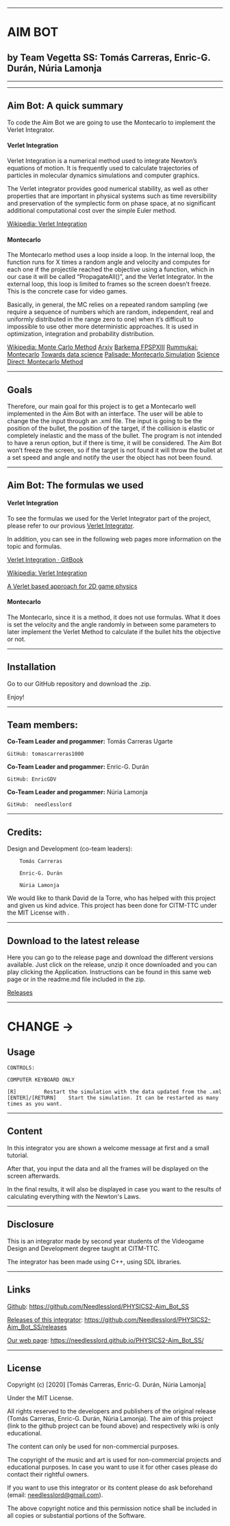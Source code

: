 


***



# AIM BOT


## by Team Vegetta SS: Tomás Carreras, Enric-G. Durán, Núria Lamonja



***

***



## Aim Bot: A quick summary

To code the Aim Bot we are going to use the Montecarlo to implement the Verlet Integrator.

#### Verlet Integration

Verlet Integration is a numerical method used to integrate Newton’s equations of motion. It is frequently used to calculate trajectories of particles in molecular dynamics simulations and computer graphics. 

The Verlet integrator provides good numerical stability, as well as other properties that are important in physical systems such as time reversibility and preservation of the symplectic form on phase space, at no significant additional computational cost over the simple Euler method. 

[Wikipedia: Verlet Integration](https://en.wikipedia.org/wiki/Verlet_integration)

#### Montecarlo

The Montecarlo method uses a loop inside a loop. In the internal loop, the function runs for X times a random angle and velocity and computes for each one if the projectile reached the objective using a function, which in our case it will be called “PropagateAll()”, and the Verlet Integrator. In the external loop, this loop is limited to frames so the screen doesn’t freeze. This is the concrete case for video games. 

Basically, in general, the MC relies on a repeated random sampling (we require a sequence of numbers which are random, independent, real and uniformly distributed in the range zero to one) when it’s difficult to impossible to use other more deterministic approaches. It is used in optimization, integration and probability distribution.

[Wikipedia: Monte Carlo Method](https://en.wikipedia.org/wiki/Monte_Carlo_method)
[Arxiv](https://arxiv.org/pdf/cond-mat/0104167.pdf)
[Barkema FPSPXIII](http://itf.fys.kuleuven.be/~fpspXIII/material/Barkema_FPSPXIII.pdf)
[Rummukai: Montecarlo](https://www.mv.helsinki.fi/home/rummukai/lectures/montecarlo_oulu/lectures/mc_notes1.pdf)
[Towards data science](https://towardsdatascience.com/the-house-always-wins-monte-carlo-simulation-eb82787da2a3)
[Palisade: Montecarlo Simulation](https://www.palisade.com/risk/monte_carlo_simulation.asp)
[Science Direct: Montecarlo Method](https://www.sciencedirect.com/topics/neuroscience/monte-carlo-method)


***



## Goals


Therefore, our main goal for this project is to get a Montecarlo well implemented in the Aim Bot with an interface. The user will be able to change the the input through an .xml file. The input is going to be the position of the bullet, the position of the target, if the collision is elastic or completely inelastic and the mass of the bullet. The program is not intended to have a rerun option, but if there is time, it will be considered. The Aim Bot won’t freeze the screen, so if the target is not found it will throw the bullet at a set speed and angle and notify the user the object has not been found.



***



## Aim Bot: The formulas we used

#### Verlet Integration

To see the formulas we used for the Verlet Integrator part of the project, please refer to our provious [Verlet Integrator](https://github.com/Needlesslord/PHYSICS2-Verlet_Integrator).

In addition, you can see in the following web pages more information on the topic and formulas.

[Verlet Integration · GitBook](https://www.algorithm-archive.org/contents/verlet_integration/verlet_integration.html)

[Wikipedia: Verlet Integration](https://en.wikipedia.org/wiki/Verlet_integration)

[A Verlet based approach for 2D game physics](https://www.gamedev.net/articles/programming/math-and-physics/a-verlet-based-approach-for-2d-game-physics-r2714)

#### Montecarlo

The Montecarlo, since it is a method, it does not use formulas. What it does is set the velocity and the angle randomly in between some parameters to later implement the Verlet Method to calculate if the bullet hits the objective or not.



***



## Installation


Go to our GitHub repository and download the .zip. 

Enjoy!



***



## Team members:


**Co-Team Leader and progammer:** Tomás Carreras Ugarte

	GitHub: tomascarreras1000

**Co-Team Leader and progammer:** Enric-G. Durán

	GitHub: EnricGDV

**Co-Team Leader and progammer:** Núria Lamonja

	GitHub:	 needlesslord



***



## Credits:


Design and Development (co-team leaders): 

		Tomás Carreras
		
		Enric-G. Durán
	
		Núria Lamonja


We would like to thank David de la Torre, who has helped with this project and given us kind advice.
This project has been done for CITM-TTC under the MIT License with .



***



## Download to the latest release


Here you can go to the release page and download the different versions available. Just click on the release, unzip it once downloaded and you can play clicking the Application.
Instructions can be found in this same web page or in the readme.md file included in the zip.


[Releases](https://github.com/Needlesslord/PHYSICS2-Aim_Bot_SS/releases)



***


# CHANGE ->


## Usage


	CONTROLS:

	COMPUTER KEYBOARD ONLY

	[R]			Restart the simulation with the data updated from the .xml
	[ENTER]/[RETURN]	Start the simulation. It can be restarted as many times as you want.




***



## Content


In this integrator you are shown a welcome message at first and a small tutorial. 

After that, you input the data and all the frames will be displayed on the screen afterwards.

In the final results, it will also be displayed in case you want to the results of calculating everything with the Newton's Laws.



***



## Disclosure


This is an integrator made by second year students of the Videogame Design and Development degree taught at CITM-TTC.

The integrator has been made using C++, using SDL libraries.



***



## Links


[Github](https://github.com/Needlesslord/PHYSICS2-Aim_Bot_SS): https://github.com/Needlesslord/PHYSICS2-Aim_Bot_SS

[Releases of this integrator](https://github.com/Needlesslord/PHYSICS2-Aim_Bot_SS/releases): https://github.com/Needlesslord/PHYSICS2-Aim_Bot_SS/releases

[Our web page](https://needlesslord.github.io/PHYSICS2-Aim_Bot_SS/): https://needlesslord.github.io/PHYSICS2-Aim_Bot_SS/



***



## License


Copyright (c) [2020] [Tomás Carreras, Enric-G. Durán, Núria Lamonja]

Under the MIT License.

All rights reserved to the developers and publishers of the original release (Tomás Carreras, Enric-G. Durán, Núria Lamonja). 
The aim of this project (link to the github project can be found above) and respectively wiki is only educational. 

The content can only be used for non-commercial purposes. 

The copyright of the music and art is used for non-commercial projects and educational purposes.
In case you want to use it for other cases please do contact their rightful owners.

If you want to use this integrator or its content please do ask beforehand (email: needlesslord@gmail.com).

The above copyright notice and this permission notice shall be included in all
copies or substantial portions of the Software.
